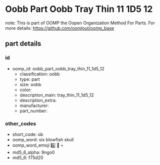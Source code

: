 # Oobb Part Oobb Tray Thin 11 1D5 12  

note: This is part of OOMP the Oopen Organization Method For Parts. For more details: https://github.com/oomlout/oomp_base

##  part details





### id
* oomp_id: oobb_part_oobb_tray_thin_11_1d5_12
  * classification: oobb
  * type: part
  * size: oobb
  * color: 
  * description_main: tray_thin_11_1d5_12
  * description_extra: 
  * manufacturer: 
  * part_number: 

### other_codes
* short_code: ob
* oomp_word: six blowfish skull
* oomp_word_emoji :six: :blowfish: :skull:
* md5_6_alpha: 9ngo0
* md5_6: f75d20